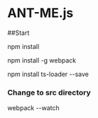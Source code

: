 # ANT-ME.js

##Start

npm install

npm install -g webpack

npm install ts-loader --save

### Change to src directory
webpack --watch
